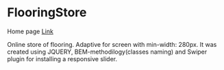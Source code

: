 # FlooringStore

Home page 
[Link](https://alinaandriychuk.github.io/FlooringStore/)

Online store of flooring. Adaptive for screen with min-width: 280px. It was created using JQUERY, BEM-methodilogy(classes naming) and Swiper plugin for installing a responsive slider.

